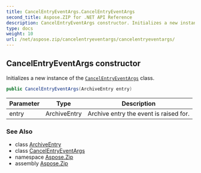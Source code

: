 ```yaml
---
title: CancelEntryEventArgs.CancelEntryEventArgs
second_title: Aspose.ZIP for .NET API Reference
description: CancelEntryEventArgs constructor. Initializes a new instance of the CancelEntryEventArgs class
type: docs
weight: 10
url: /net/aspose.zip/cancelentryeventargs/cancelentryeventargs/
---
```

## CancelEntryEventArgs constructor

Initializes a new instance of the [`CancelEntryEventArgs`](../) class.

```csharp
public CancelEntryEventArgs(ArchiveEntry entry)
```

| Parameter | Type | Description |
| --- | --- | --- |
| entry | ArchiveEntry | Archive entry the event is raised for. |

### See Also

* class [ArchiveEntry](../../archiveentry/)
* class [CancelEntryEventArgs](../)
* namespace [Aspose.Zip](../../cancelentryeventargs/)
* assembly [Aspose.Zip](../../../)


